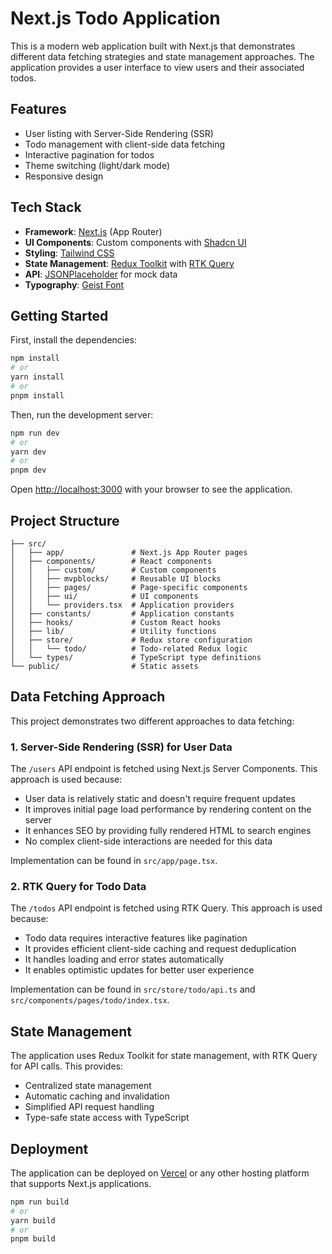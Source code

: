 # Next.js Todo Application

This is a modern web application built with Next.js that demonstrates different data fetching strategies and state management approaches. The application provides a user interface to view users and their associated todos.

## Features

- User listing with Server-Side Rendering (SSR)
- Todo management with client-side data fetching
- Interactive pagination for todos
- Theme switching (light/dark mode)
- Responsive design

## Tech Stack

- **Framework**: [Next.js](https://nextjs.org/) (App Router)
- **UI Components**: Custom components with [Shadcn UI](https://ui.shadcn.com/)
- **Styling**: [Tailwind CSS](https://tailwindcss.com/)
- **State Management**: [Redux Toolkit](https://redux-toolkit.js.org/) with [RTK Query](https://redux-toolkit.js.org/rtk-query/overview)
- **API**: [JSONPlaceholder](https://jsonplaceholder.typicode.com/) for mock data
- **Typography**: [Geist Font](https://vercel.com/font)

## Getting Started

First, install the dependencies:

```bash
npm install
# or
yarn install
# or
pnpm install
```

Then, run the development server:

```bash
npm run dev
# or
yarn dev
# or
pnpm dev
```

Open [http://localhost:3000](http://localhost:3000) with your browser to see the application.

## Project Structure

```
├── src/
│   ├── app/               # Next.js App Router pages
│   ├── components/        # React components
│   │   ├── custom/        # Custom components
│   │   ├── mvpblocks/     # Reusable UI blocks
│   │   ├── pages/         # Page-specific components
│   │   ├── ui/            # UI components
│   │   └── providers.tsx  # Application providers
│   ├── constants/         # Application constants
│   ├── hooks/             # Custom React hooks
│   ├── lib/               # Utility functions
│   ├── store/             # Redux store configuration
│   │   └── todo/          # Todo-related Redux logic
│   └── types/             # TypeScript type definitions
└── public/                # Static assets
```

## Data Fetching Approach

This project demonstrates two different approaches to data fetching:

### 1. Server-Side Rendering (SSR) for User Data

The `/users` API endpoint is fetched using Next.js Server Components. This approach is used because:

- User data is relatively static and doesn't require frequent updates
- It improves initial page load performance by rendering content on the server
- It enhances SEO by providing fully rendered HTML to search engines
- No complex client-side interactions are needed for this data

Implementation can be found in `src/app/page.tsx`.

### 2. RTK Query for Todo Data

The `/todos` API endpoint is fetched using RTK Query. This approach is used because:

- Todo data requires interactive features like pagination
- It provides efficient client-side caching and request deduplication
- It handles loading and error states automatically
- It enables optimistic updates for better user experience

Implementation can be found in `src/store/todo/api.ts` and `src/components/pages/todo/index.tsx`.

## State Management

The application uses Redux Toolkit for state management, with RTK Query for API calls. This provides:

- Centralized state management
- Automatic caching and invalidation
- Simplified API request handling
- Type-safe state access with TypeScript

## Deployment

The application can be deployed on [Vercel](https://vercel.com/) or any other hosting platform that supports Next.js applications.

```bash
npm run build
# or
yarn build
# or
pnpm build
```